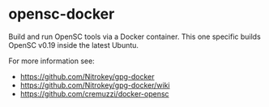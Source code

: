 # opensc-docker
Build and run OpenSC tools via a Docker container. This one specific builds OpenSC v0.19 inside the latest Ubuntu.

For more information see:
- https://github.com/Nitrokey/gpg-docker
- https://github.com/Nitrokey/gpg-docker/wiki
- https://github.com/cremuzzi/docker-opensc
